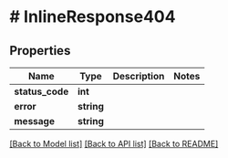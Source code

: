 # # InlineResponse404

## Properties

Name | Type | Description | Notes
------------ | ------------- | ------------- | -------------
**status_code** | **int** |  |
**error** | **string** |  |
**message** | **string** |  |

[[Back to Model list]](../../README.md#models) [[Back to API list]](../../README.md#endpoints) [[Back to README]](../../README.md)
